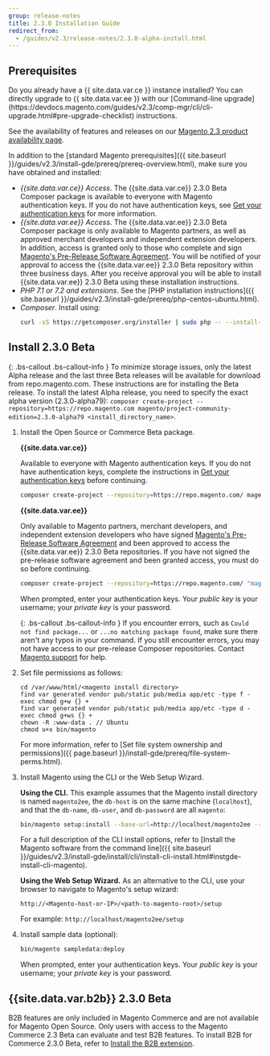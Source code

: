 ```yaml
---
group: release-notes
title: 2.3.0 Installation Guide
redirect_from: 
  - /guides/v2.3/release-notes/2.3.0-alpha-install.html
---
```


## Prerequisites

<div class="bs-callout bs-callout-tip" markdown="1">
Do you already have a {{ site.data.var.ce }} instance installed? You can directly upgrade to {{ site.data.var.ee }} with our [Command-line upgrade](https://devdocs.magento.com/guides/v2.3/comp-mgr/cli/cli-upgrade.html#pre-upgrade-checklist) instructions.

See the availability of features and releases on our [Magento 2.3 product availability page](https://devdocs.magento.com/availability.html).
</div>

In addition to the [standard Magento prerequisites]({{ site.baseurl }}/guides/v2.3/install-gde/prereq/prereq-overview.html), make sure you have obtained and installed:

* *{{site.data.var.ce}} Access*. The {{site.data.var.ce}} 2.3.0 Beta Composer package is available to everyone with Magento authentication keys. If you do not have authentication keys, see [Get your authentication keys]({{page.baseurl}}/install-gde/prereq/connect-auth.html) for more information.
* *{{site.data.var.ee}} Access*. The {{site.data.var.ee}} 2.3.0 Beta Composer package is only available to Magento partners, as well as approved merchant developers and independent extension developers. In addition, access is granted only to those who complete and sign [Magento's Pre-Release Software Agreement](https://partners.magento.com/portal/pre-release-agreement). You will be notified of your approval to access the {{site.data.var.ee}} 2.3.0 Beta repository within three business days. After you receive approval you will be able to install {{site.data.var.ee}} 2.3.0 Beta using these installation instructions.
* *PHP 7.1 or 7.2 and extensions*. See the [PHP installation instructions]({{ site.baseurl }}/guides/v2.3/install-gde/prereq/php-centos-ubuntu.html).
* *Composer*. Install using:
    ```bash
    curl -sS https://getcomposer.org/installer | sudo php -- --install-dir=/usr/bin --filename=composer
    ```

## Install 2.3.0 Beta

{: .bs-callout .bs-callout-info }
To minimize storage issues, only the latest Alpha release and the last three Beta releases will be available for download from repo.magento.com. These instructions are for installing the Beta release. To install the latest Alpha release, you need to specify the exact alpha version (2.3.0-alpha79): `composer create-project --repository=https://repo.magento.com magento/project-community-edition=2.3.0-alpha79 <install_directory_name>`.


1. Install the Open Source or Commerce Beta package.

   **{{site.data.var.ce}}**
   
   Available to everyone with Magento authentication keys. If you do not have authentication keys, complete the instructions in [Get your authentication keys]({{page.baseurl}}/install-gde/prereq/connect-auth.html) before continuing.
   ```bash
   composer create-project --repository=https://repo.magento.com/ magento/project-community-edition=2.3.* --stability=beta <install-directory-name>
   ```

   **{{site.data.var.ee}}**
   
   Only available to Magento partners, merchant developers, and independent extension developers who have signed [Magento's Pre-Release Software Agreement](https://partners.magento.com/portal/pre-release-agreement) and been approved to access the {{site.data.var.ee}} 2.3.0 Beta repositories. If you have not signed the pre-release software agreement and been granted access, you must do so before continuing.
   ```bash
   composer create-project --repository=https://repo.magento.com/ "magento/project-enterprise-edition=2.3.*" --stability=beta <install-directory-name>
   ```

   When prompted, enter your authentication keys. Your *public key* is your username; your *private key* is your password.

   {: .bs-callout .bs-callout-info }
   If you encounter errors, such as `Could not find package...` or `...no matching package found`, make sure there aren't any typos in your command. If you still encounter errors, you may not have access to our pre-release Composer repositories. Contact [Magento support](https://magento.com/support) for help.


2. Set file permissions as follows:
    ```terminal
    cd /var/www/html/<magento install directory>
    find var generated vendor pub/static pub/media app/etc -type f -exec chmod g+w {} +
    find var generated vendor pub/static pub/media app/etc -type d -exec chmod g+ws {} +
    chown -R :www-data . // Ubuntu
    chmod u+x bin/magento
    ```
    
     For more information, refer to [Set file system ownership and permissions]({{ page.baseurl }}/install-gde/prereq/file-system-perms.html).

3. Install Magento using the CLI or the Web Setup Wizard.

    **Using the CLI.** This example assumes that the Magento install directory is named `magento2ee`, the `db-host` is on the same machine (`localhost`), and that the `db-name`, `db-user`, and `db-password` are all `magento`:
    
    ```bash
    bin/magento setup:install --base-url=http://localhost/magento2ee --db-host=localhost --db-name=magento --db-user=magento --db-password=magento --backend-frontname=admin --admin-firstname=admin --admin-lastname=admin --admin-email=admin@admin.com --admin-user=admin --admin-password=admin123 --language=en_US --currency=USD --timezone=America/Chicago --use-rewrites=1
    ```
    For a full description of the CLI install options, refer to [Install the Magento software from the command line]({{ site.baseurl }}/guides/v2.3/install-gde/install/cli/install-cli-install.html#instgde-install-cli-magento).
    
    **Using the Web Setup Wizard.** As an alternative to the CLI, use your browser to navigate to Magento's setup wizard:

    ```
    http://<Magento-host-or-IP>/<path-to-magento-root>/setup
    ```
    For example: `http://localhost/magento2ee/setup`

4. Install sample data (optional):

    ```bash
    bin/magento sampledata:deploy
    ```
    When prompted, enter your authentication keys. Your *public key* is your username; your *private key* is your password.

## {{site.data.var.b2b}} 2.3.0 Beta

B2B features are only included in Magento Commerce and are not available for Magento Open Source. Only users with access to the Magento Commerce 2.3 Beta can evaluate and test B2B features. To install B2B for Commerce 2.3.0 Beta, refer to [Install the B2B extension](https://devdocs.magento.com/guides/v2.3/comp-mgr/install-extensions/b2b-installation.html).
